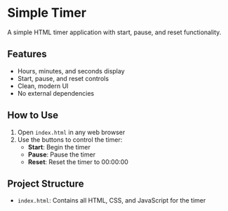 # Simple Timer

A simple HTML timer application with start, pause, and reset functionality.

## Features

- Hours, minutes, and seconds display
- Start, pause, and reset controls
- Clean, modern UI
- No external dependencies

## How to Use

1. Open `index.html` in any web browser
2. Use the buttons to control the timer:
   - **Start**: Begin the timer
   - **Pause**: Pause the timer
   - **Reset**: Reset the timer to 00:00:00

## Project Structure

- `index.html`: Contains all HTML, CSS, and JavaScript for the timer
